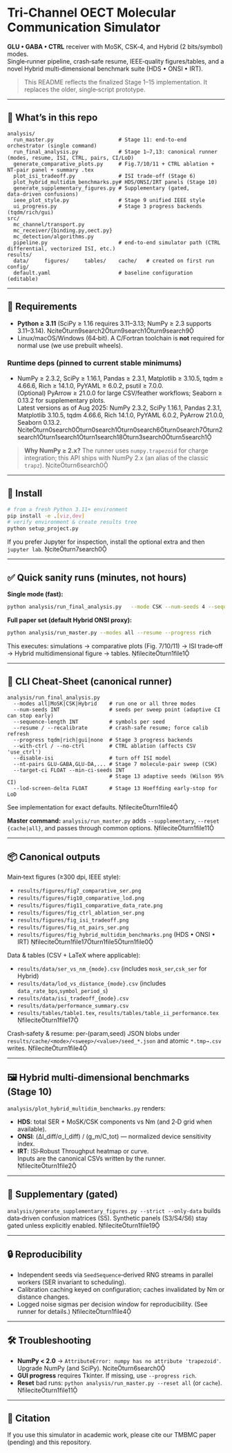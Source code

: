 # Tri‑Channel OECT Molecular Communication Simulator
**GLU • GABA • CTRL** receiver with MoSK, CSK‑4, and Hybrid (2 bits/symbol) modes.  
Single‑runner pipeline, crash‑safe resume, IEEE‑quality figures/tables, and a novel Hybrid multi‑dimensional benchmark suite (HDS • ONSI • IRT).

> This README reflects the finalized Stage 1–15 implementation. It replaces the older, single‑script prototype.

---

## 🔧 What’s in this repo

```
analysis/
  run_master.py                     # Stage 11: end‑to‑end orchestrator (single command)
  run_final_analysis.py             # Stage 1–7,13: canonical runner (modes, resume, ISI, CTRL, pairs, CI/LoD)
  generate_comparative_plots.py     # Fig.7/10/11 + CTRL ablation + NT‑pair panel + summary .tex
  plot_isi_tradeoff.py              # ISI trade‑off (Stage 6)
  plot_hybrid_multidim_benchmarks.py# HDS/ONSI/IRT panels (Stage 10)
  generate_supplementary_figures.py # Supplementary (gated, data‑driven confusions)
  ieee_plot_style.py                # Stage 9 unified IEEE style
  ui_progress.py                    # Stage 3 progress backends (tqdm/rich/gui)
src/
  mc_channel/transport.py
  mc_receiver/{binding.py,oect.py}
  mc_detection/algorithms.py
  pipeline.py                       # end‑to‑end simulator path (CTRL differential, vectorized ISI, etc.)
results/
  data/     figures/     tables/    cache/   # created on first run
config/
  default.yaml                      # baseline configuration (editable)
```

---

## 🧱 Requirements

- **Python ≥ 3.11** (SciPy ≥ 1.16 requires 3.11–3.13; NumPy ≥ 2.3 supports 3.11–3.14). citeturn9search2turn9search1turn9search9
- Linux/macOS/Windows (64‑bit). A C/Fortran toolchain is **not** required for normal use (we use prebuilt wheels).

### Runtime deps (pinned to current stable minimums)

- NumPy ≥ 2.3.2, SciPy ≥ 1.16.1, Pandas ≥ 2.3.1, Matplotlib ≥ 3.10.5, tqdm ≥ 4.66.6, Rich ≥ 14.1.0, PyYAML ≥ 6.0.2, psutil ≥ 7.0.0.  
  (Optional) PyArrow ≥ 21.0.0 for large CSV/feather workflows; Seaborn ≥ 0.13.2 for supplementary plots.  
  Latest versions as of Aug 2025: NumPy 2.3.2, SciPy 1.16.1, Pandas 2.3.1, Matplotlib 3.10.5, tqdm 4.66.6, Rich 14.1.0, PyYAML 6.0.2, PyArrow 21.0.0, Seaborn 0.13.2. citeturn0search0turn0search1turn0search6turn0search7turn2search1turn1search1turn1search18turn3search0turn5search1

> **Why NumPy ≥ 2.x?** The runner uses `numpy.trapezoid` for charge integration; this API ships with NumPy 2.x (an alias of the classic `trapz`). citeturn6search0

---

## 🚀 Install

```bash
# from a fresh Python 3.11+ environment
pip install -e .[viz,dev]
# verify environment & create results tree
python setup_project.py
```

If you prefer Jupyter for inspection, install the optional extra and then `jupyter lab`. citeturn7search0

---

## ✅ Quick sanity runs (minutes, not hours)

**Single mode (fast):**

```bash
python analysis/run_final_analysis.py   --mode CSK --num-seeds 4 --sequence-length 200   --recalibrate --resume --progress tqdm
```

**Full paper set (default Hybrid ONSI proxy):**

```bash
python analysis/run_master.py --modes all --resume --progress rich
```

This executes: simulations → comparative plots (Fig. 7/10/11) → ISI trade‑off → Hybrid multidimensional figure → tables. fileciteturn1file1

---

## 🧭 CLI Cheat‑Sheet (canonical runner)

```text
analysis/run_final_analysis.py
  --modes all|MoSK|CSK|Hybrid    # run one or all three modes
  --num-seeds INT                # seeds per sweep point (adaptive CI can stop early)
  --sequence-length INT          # symbols per seed
  --resume / --recalibrate       # crash‑safe resume; force calib refresh
  --progress tqdm|rich|gui|none  # Stage 3 progress backends
  --with-ctrl / --no-ctrl        # CTRL ablation (affects CSV 'use_ctrl')
  --disable-isi                  # turn off ISI model
  --nt-pairs GLU-GABA,GLU-DA,... # Stage 7 molecule‑pair sweep (CSK)
  --target-ci FLOAT --min-ci-seeds INT
                                 # Stage 13 adaptive seeds (Wilson 95% CI)
  --lod-screen-delta FLOAT       # Stage 13 Hoeffding early-stop for LoD
```
See implementation for exact defaults. fileciteturn1file4

**Master command:** `analysis/run_master.py` adds `--supplementary`, `--reset {cache|all}`, and passes through common options. fileciteturn1file11

---

## 📦 Canonical outputs

Main‑text figures (≥300 dpi, IEEE style):  
- `results/figures/fig7_comparative_ser.png`  
- `results/figures/fig10_comparative_lod.png`  
- `results/figures/fig11_comparative_data_rate.png`  
- `results/figures/fig_ctrl_ablation_ser.png`  
- `results/figures/fig_isi_tradeoff.png`  
- `results/figures/fig_nt_pairs_ser.png`  
- `results/figures/fig_hybrid_multidim_benchmarks.png`  (HDS • ONSI • IRT) fileciteturn1file17turn1file5turn1file0

Data & tables (CSV + LaTeX where applicable):  
- `results/data/ser_vs_nm_{mode}.csv` (includes `mosk_ser`,`csk_ser` for Hybrid)  
- `results/data/lod_vs_distance_{mode}.csv` (includes `data_rate_bps`,`symbol_period_s`)  
- `results/data/isi_tradeoff_{mode}.csv`  
- `results/data/performance_summary.csv`  
- `results/tables/table1.tex`, `results/tables/table_ii_performance.tex` fileciteturn1file17

Crash‑safety & resume: per‑(param,seed) JSON blobs under `results/cache/<mode>/<sweep>/<value>/seed_*.json` and atomic `*.tmp→.csv` writes. fileciteturn1file4

---

## 🖼️ Hybrid multi‑dimensional benchmarks (Stage 10)

`analysis/plot_hybrid_multidim_benchmarks.py` renders:  
- **HDS**: total SER + MoSK/CSK components vs Nm (and 2‑D grid when available).  
- **ONSI**: (ΔI_diff/σ_I_diff) / (g_m/C_tot) — normalized device sensitivity index.  
- **IRT**: ISI‑Robust Throughput heatmap or curve.  
Inputs are the canonical CSVs written by the runner. fileciteturn1file2

---

## 🧪 Supplementary (gated)

`analysis/generate_supplementary_figures.py --strict --only-data` builds data‑driven confusion matrices (S5). Synthetic panels (S3/S4/S6) stay gated unless explicitly enabled. fileciteturn1file19

---

## 🔒 Reproducibility
- Independent seeds via `SeedSequence`‑derived RNG streams in parallel workers (SER invariant to scheduling).  
- Calibration caching keyed on configuration; caches invalidated by Nm or distance changes.  
- Logged noise sigmas per decision window for reproducibility. (See runner for details.) fileciteturn1file4

---

## 🛠️ Troubleshooting
- **NumPy < 2.0** → `AttributeError: numpy has no attribute 'trapezoid'`. Upgrade NumPy (and SciPy). citeturn6search0  
- **GUI progress** requires Tkinter. If missing, use `--progress rich`.  
- **Reset** bad runs: `python analysis/run_master.py --reset all` (or `cache`). fileciteturn1file11

---

## 📄 Citation
If you use this simulator in academic work, please cite our TMBMC paper (pending) and this repository.

